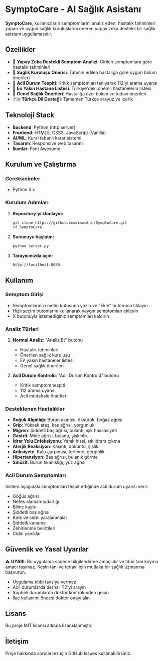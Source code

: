 # SymptoCare - AI Sağlık Asistanı

**SymptoCare**, kullanıcıların semptomlarını analiz eden, hastalık tahminleri yapan ve uygun sağlık kuruluşlarını öneren yapay zeka destekli bir sağlık asistanı uygulamasıdır.

## Özellikler

- 🧠 **Yapay Zeka Destekli Semptom Analizi**: Girilen semptomlara göre hastalık tahminleri
- 🏥 **Sağlık Kuruluşu Önerisi**: Tahmin edilen hastalığa göre uygun bölüm önerileri
- 🚨 **Acil Durum Tespiti**: Kritik semptomları tanıyarak 112'yi arama uyarısı
- 📍 **En Yakın Hastane Listesi**: Türkiye'deki önemli hastanelerin listesi
- 💊 **Genel Sağlık Önerileri**: Hastalığa özel bakım ve tedavi önerileri
- 🇹🇷 **Türkçe Dil Desteği**: Tamamen Türkçe arayüz ve içerik

## Teknoloji Stack

- **Backend**: Python (http.server)
- **Frontend**: HTML5, CSS3, JavaScript (Vanilla)
- **AI/ML**: Kural tabanlı karar sistemi
- **Tasarım**: Responsive web tasarım
- **İkonlar**: Font Awesome

## Kurulum ve Çalıştırma

### Gereksinimler
- Python 3.x

### Kurulum Adımları

1. **Repository'yi klonlayın:**
   ```bash
   git clone https://github.com/csmutlu/SymptoCare.git
   cd SymptoCare
   ```

2. **Sunucuyu başlatın:**
   ```bash
   python server.py
   ```

3. **Tarayıcınızda açın:**
   ```
   http://localhost:8080
   ```

## Kullanım

### Semptom Girişi
- Semptomlarınızı metin kutusuna yazın ve "Ekle" butonuna tıklayın
- Hızlı seçim butonlarını kullanarak yaygın semptomları ekleyin
- X butonuyla istemediğiniz semptomları kaldırın

### Analiz Türleri

1. **Normal Analiz**: "Analiz Et" butonu
   - Hastalık tahminleri
   - Önerilen sağlık kuruluşu
   - En yakın hastaneler listesi
   - Genel sağlık önerileri

2. **Acil Durum Kontrolü**: "Acil Durum Kontrolü" butonu
   - Kritik semptom tespiti
   - 112 arama uyarısı
   - Acil müdahale önerileri

### Desteklenen Hastalıklar

- **Soğuk Algınlığı**: Burun akıntısı, öksürük, boğaz ağrısı
- **Grip**: Yüksek ateş, kas ağrısı, yorgunluk
- **Migren**: Şiddetli baş ağrısı, bulantı, ışık hassasiyeti
- **Gastrit**: Mide ağrısı, bulantı, şişkinlik
- **İdrar Yolu Enfeksiyonu**: Yanık hissi, sık idrara çıkma
- **Alerjik Reaksiyon**: Kaşıntı, döküntü, şişlik
- **Anksiyete**: Kalp çarpıntısı, terleme, gerginlik
- **Hipertansiyon**: Baş ağrısı, bulanık görme
- **Sinüzit**: Burun tıkanıklığı, yüz ağrısı

### Acil Durum Semptomları

Sistem aşağıdaki semptomları tespit ettiğinde acil durum uyarısı verir:

- Göğüs ağrısı
- Nefes alamama/darlığı
- Bilinç kaybı
- Şiddetli baş ağrısı
- Kırık ve ciddi yaralanmalar
- Şiddetli kanama
- Zehirlenme belirtileri
- Ciddi yanıklar

## Güvenlik ve Yasal Uyarılar

⚠️ **UYARI**: Bu uygulama sadece bilgilendirme amaçlıdır ve tıbbi tanı koyma amacı taşımaz. Kesin tanı ve tedavi için mutlaka bir sağlık uzmanına başvurun.

- Uygulama tıbbi tavsiye vermez
- Acil durumlarda derhal 112'yi arayın
- Şüpheli durumlarda doktor kontrolünden geçin
- İlaç kullanımı öncesi doktor onayı alın

## Lisans

Bu proje MIT lisansı altında lisanslanmıştır.

## İletişim

Proje hakkında sorularınız için GitHub Issues kullanabilirsiniz.